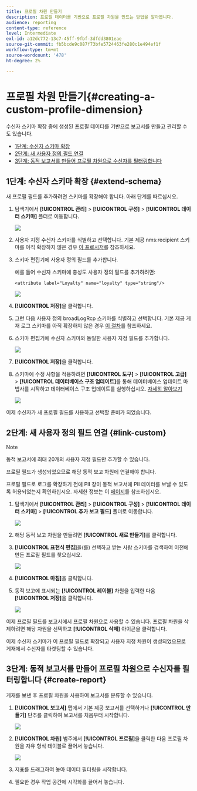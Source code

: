 ```yaml
---
title: 프로필 차원 만들기
description: 프로필 데이터를 기반으로 프로필 차원을 만드는 방법을 알아봅니다.
audience: reporting
content-type: reference
level: Intermediate
exl-id: a12dc772-13c7-45ff-9fbf-3dfdd3801eae
source-git-commit: fb5bcde9c087f73bfe5724463fe280c1e494ef1f
workflow-type: tm+mt
source-wordcount: '478'
ht-degree: 2%

---
```


# 프로필 차원 만들기{#creating-a-custom-profile-dimension}

수신자 스키마 확장 중에 생성된 프로필 데이터를 기반으로 보고서를 만들고 관리할 수도 있습니다.

* [1단계: 수신자 스키마 확장](##extend-schema)
* [2단계: 새 사용자 정의 필드 연결](#link-custom)
* [3단계: 동적 보고서를 만들어 프로필 차원으로 수신자를 필터링합니다](#create-report)

## 1단계: 수신자 스키마 확장 {#extend-schema}

새 프로필 필드를 추가하려면 스키마를 확장해야 합니다. 아래 단계를 따르십시오.

1. 탐색기에서 **[!UICONTROL 관리]** > **[!UICONTROL 구성]** > **[!UICONTROL 데이터 스키마]** 폴더로 이동합니다.

   ![](assets/custom_field_1.png)

1. 사용자 지정 수신자 스키마를 식별하고 선택합니다. 기본 제공 nms:recipient 스키마를 아직 확장하지 않은 경우 [이 프로시저](https://experienceleague.adobe.com/ko/docs/campaign/campaign-v8/developer/shemas-forms/extend-schema)를 참조하세요.

1. 스키마 편집기에 사용자 정의 필드를 추가합니다.

   예를 들어 수신자 스키마에 충성도 사용자 정의 필드를 추가하려면:

   ```
   <attribute label="Loyalty" name="loyalty" type="string"/>
   ```

   ![](assets/custom_field_2.png)

1. **[!UICONTROL 저장]**&#x200B;을 클릭합니다.

1. 그런 다음 사용자 정의 broadLogRcp 스키마를 식별하고 선택합니다. 기본 제공 게재 로그 스키마를 아직 확장하지 않은 경우 [이 절차](https://experienceleague.adobe.com/ko/docs/campaign/campaign-v8/developer/shemas-forms/extend-schema)를 참조하세요.

1. 스키마 편집기에 수신자 스키마와 동일한 사용자 지정 필드를 추가합니다.

   ![](assets/custom_field_3.png)

1. **[!UICONTROL 저장]**&#x200B;을 클릭합니다.

1. 스키마에 수정 사항을 적용하려면 **[!UICONTROL 도구]** > **[!UICONTROL 고급]** > **[!UICONTROL 데이터베이스 구조 업데이트]**&#x200B;를 통해 데이터베이스 업데이트 마법사를 시작하고 데이터베이스 구조 업데이트를 실행하십시오. [자세히 알아보기](https://experienceleague.adobe.com/ko/docs/campaign/campaign-v8/developer/shemas-forms/update-database-structure)

   ![](assets/custom_field_4.png)

이제 수신자가 새 프로필 필드를 사용하고 선택할 준비가 되었습니다.

## 2단계: 새 사용자 정의 필드 연결 {#link-custom}

>[!NOTE]
>
> 동적 보고서에 최대 20개의 사용자 지정 필드만 추가할 수 있습니다.

프로필 필드가 생성되었으므로 해당 동적 보고 차원에 연결해야 합니다.

프로필 필드로 로그를 확장하기 전에 PII 창이 동적 보고서에 PII 데이터를 보낼 수 있도록 허용되었는지 확인하십시오. 자세한 정보는 이 [페이지](pii-agreement.md)를 참조하십시오.

1. 탐색기에서 **[!UICONTROL 관리]** > **[!UICONTROL 구성]** > **[!UICONTROL 데이터 스키마]** > **[!UICONTROL 추가 보고 필드]** 폴더로 이동합니다.

   ![](assets/custom_field_5.png)

1. 해당 동적 보고 차원을 만들려면 **[!UICONTROL 새로 만들기]**&#x200B;를 클릭합니다.

1. **[!UICONTROL 표현식 편집]**&#x200B;을(를) 선택하고 받는 사람 스키마를 검색하여 이전에 만든 프로필 필드를 찾으십시오.

   ![](assets/custom_field_6.png)

1. **[!UICONTROL 마침]**&#x200B;을 클릭합니다.

1. 동적 보고에 표시되는 **[!UICONTROL 레이블]** 차원을 입력한 다음 **[!UICONTROL 저장]**&#x200B;을 클릭합니다.

   ![](assets/custom_field_7.png)

이제 프로필 필드를 보고서에서 프로필 차원으로 사용할 수 있습니다. 프로필 차원을 삭제하려면 해당 차원을 선택하고 **[!UICONTROL 삭제]** 아이콘을 클릭합니다.

이제 수신자 스키마가 이 프로필 필드로 확장되고 사용자 지정 차원이 생성되었으므로 게재에서 수신자를 타겟팅할 수 있습니다.

## 3단계: 동적 보고서를 만들어 프로필 차원으로 수신자를 필터링합니다 {#create-report}

게재를 보낸 후 프로필 차원을 사용하여 보고서를 분류할 수 있습니다.

1. **[!UICONTROL 보고서]** 탭에서 기본 제공 보고서를 선택하거나 **[!UICONTROL 만들기]** 단추를 클릭하여 보고서를 처음부터 시작합니다.

   ![](assets/custom_field_8.png)

1. **[!UICONTROL 차원]** 범주에서 **[!UICONTROL 프로필]**&#x200B;을 클릭한 다음 프로필 차원을 자유 형식 테이블로 끌어서 놓습니다.

   ![](assets/custom_field_9.png)

1. 지표를 드래그하여 놓아 데이터 필터링을 시작합니다.

1. 필요한 경우 작업 공간에 시각화를 끌어서 놓습니다.

